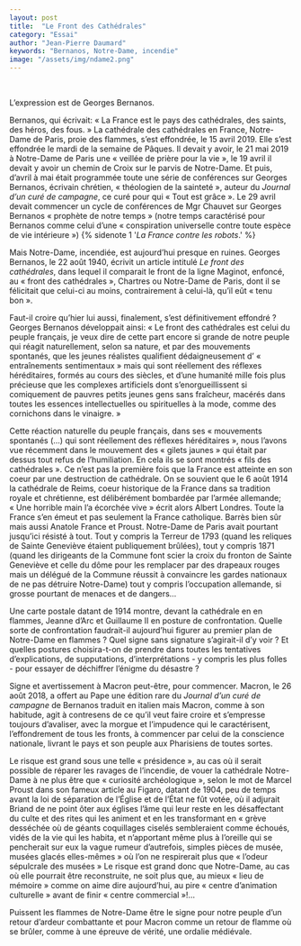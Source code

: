 ```yaml
---
layout: post
title:  "Le Front des Cathédrales"
category: "Essai"
author: "Jean-Pierre Daumard"
keywords: "Bernanos, Notre-Dame, incendie" 
image: "/assets/img/ndame2.png"
---
```


<br/>

L’expression est de Georges Bernanos.

Bernanos, qui écrivait: « La France est le pays des cathédrales, des saints, des héros, des fous. »
La cathédrale des cathédrales en France, Notre-Dame de Paris, proie des flammes, s’est
effondrée, le 15 avril 2019.
Elle s’est effondrée le mardi de la semaine de Pâques.
Il devait y avoir, le 21 mai 2019 à Notre-Dame de Paris une « veillée de prière pour la vie », le 19
avril il devait y avoir un chemin de Croix sur le parvis de Notre-Dame.
Et puis, d’avril à mai était programmée toute une série de conférences sur Georges Bernanos,
écrivain chrétien, « théologien de la sainteté », auteur du *Journal d’un curé de campagne*, ce curé
pour qui « Tout est grâce ». Le 29 avril devait commencer un cycle de conférences de Mgr
Chauvet sur Georges Bernanos « prophète de notre temps » (notre temps caractérisé pour
Bernanos comme celui d’une « conspiration universelle contre toute espèce de vie intérieure »)
{% sidenote 1 '*La France contre les robots*.' %}

Mais Notre-Dame, incendiée, est aujourd’hui presque en ruines.
Georges Bernanos, le 22 août 1940, écrivit un article intitulé *Le front des cathédrales*, dans lequel
il comparait le front de la ligne Maginot, enfoncé, au « front des cathédrales », Chartres ou Notre-Dame de Paris, dont il se félicitait que celui-ci au moins, contrairement à celui-là, qu’il eût « tenu bon ».

Faut-il croire qu’hier lui aussi, finalement, s’est définitivement effondré ?
Georges Bernanos développait ainsi:
« Le front des cathédrales est celui du peuple français, je veux dire de cette part encore si grande
de notre peuple qui réagit naturellement, selon sa nature, et par des mouvements spontanés, que
les jeunes réalistes qualifient dédaigneusement d’ « entraînements sentimentaux » mais qui sont
réellement des réflexes héréditaires, formés au cours des siècles, et d’une humanité mille fois plus
précieuse que les complexes artificiels dont s’enorgueillissent si comiquement de pauvres petits
jeunes gens sans fraîcheur, macérés dans toutes les essences intellectuelles ou spirituelles à la
mode, comme des cornichons dans le vinaigre. »

Cette réaction naturelle du peuple français, dans ses « mouvements spontanés (…) qui sont
réellement des réflexes héréditaires », nous l’avons vue récemment dans le mouvement des
« gilets jaunes » qui était par dessus tout refus de l’humiliation. En cela ils se sont montrés « fils
des cathédrales ».
Ce n’est pas la première fois que la France est atteinte en son coeur par une destruction de
cathédrale. On se souvient que le 6 août 1914 la cathédrale de Reims, coeur historique de la
France dans sa tradition royale et chrétienne, est délibérément bombardée par l’armée allemande;
« Une horrible main l’a écorchée vive » écrit alors Albert Londres. Toute la France s’en émeut et
pas seulement la France catholique. Barrès bien sûr mais aussi Anatole France et Proust.
Notre-Dame de Paris avait pourtant jusqu’ici résisté à tout. Tout y compris la Terreur de 1793
(quand les reliques de Sainte Geneviève étaient publiquement brûlées), tout y compris 1871
(quand les dirigeants de la Commune font scier la croix du fronton de Sainte Geneviève et celle du
dôme pour les remplacer par des drapeaux rouges mais un délégué de la Commune réussit à
convaincre les gardes nationaux de ne pas détruire Notre-Dame) tout y compris l’occupation
allemande, si grosse pourtant de menaces et de dangers…

Une carte postale datant de 1914 montre, devant la cathédrale en en flammes, Jeanne d’Arc et
Guillaume II en posture de confrontation. Quelle sorte de confrontation faudrait-il aujourd’hui
figurer au premier plan de Notre-Dame en flammes ? Quel signe sans signature s’agirait-il d’y voir ?
Et quelles postures choisira-t-on de prendre dans toutes les tentatives d’explications, de
supputations, d’interprétations - y compris les plus folles - pour essayer de déchiffrer l’énigme du
désastre ?

Signe et avertissement à Macron peut-être, pour commencer.
Macron, le 26 août 2018, a offert au Pape une édition rare du *Journal d’un curé de campagne* de
Bernanos traduit en italien mais Macron, comme à son habitude, agit à contresens de ce qu’il veut
faire croire et s’empresse toujours d’avaliser, avec la morgue et l’impudence qui le caractérisent,
l’effondrement de tous les fronts, à commencer par celui de la conscience nationale, livrant le pays
et son peuple aux Pharisiens de toutes sortes.

Le risque est grand sous une telle « présidence », au cas où il serait possible de réparer les
ravages de l’incendie, de vouer la cathédrale Notre-Dame à ne plus être que « curiosité
archéologique », selon le mot de Marcel Proust dans son fameux article au Figaro, datant de 1904,
peu de temps avant la loi de séparation de l’Église et de l’État ne fût votée, où il adjurait Briand de
ne point ôter aux églises l’âme qui leur reste en les désaffectant du culte et des rites qui les
animent et en les transformant en « grève desséchée où de géants coquillages ciselés
sembleraient comme échoués, vidés de la vie qui les habita, et n’apportant même plus à l’oreille
qui se pencherait sur eux la vague rumeur d’autrefois, simples pièces de musée, musées glacés
elles-mêmes » où l’on ne respirerait plus que « l’odeur sépulcrale des musées »
Le risque est grand donc que Notre-Dame, au cas où elle pourrait être reconstruite, ne soit plus
que, au mieux « lieu de mémoire » comme on aime dire aujourd’hui, au pire « centre d’animation
culturelle » avant de finir « centre commercial »!…

Puissent les flammes de Notre-Dame être le signe pour notre peuple d’un retour d’ardeur
combattante et pour Macron comme un retour de flamme où se brûler, comme à une épreuve de
vérité, une ordalie médiévale.
